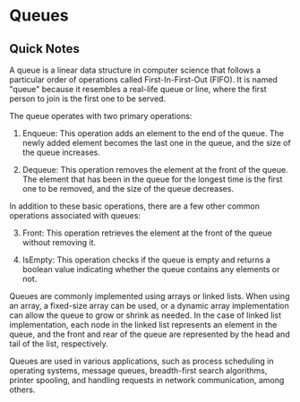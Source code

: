 # Queues
## Quick Notes

 A queue is a linear data structure in computer science that follows a particular order of operations called First-In-First-Out (FIFO). It is named "queue" because it resembles a real-life queue or line, where the first person to join is the first one to be served.

The queue operates with two primary operations:

1. Enqueue: This operation adds an element to the end of the queue. The newly added element becomes the last one in the queue, and the size of the queue increases.

2. Dequeue: This operation removes the element at the front of the queue. The element that has been in the queue for the longest time is the first one to be removed, and the size of the queue decreases.

In addition to these basic operations, there are a few other common operations associated with queues:

3. Front: This operation retrieves the element at the front of the queue without removing it.

4. IsEmpty: This operation checks if the queue is empty and returns a boolean value indicating whether the queue contains any elements or not.

Queues are commonly implemented using arrays or linked lists. When using an array, a fixed-size array can be used, or a dynamic array implementation can allow the queue to grow or shrink as needed. In the case of linked list implementation, each node in the linked list represents an element in the queue, and the front and rear of the queue are represented by the head and tail of the list, respectively.

Queues are used in various applications, such as process scheduling in operating systems, message queues, breadth-first search algorithms, printer spooling, and handling requests in network communication, among others.
